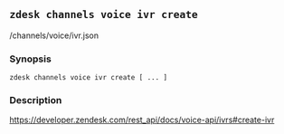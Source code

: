 ## `zdesk channels voice ivr create`

/channels/voice/ivr.json

### Synopsis

    zdesk channels voice ivr create [ ... ]

### Description

https://developer.zendesk.com/rest_api/docs/voice-api/ivrs#create-ivr

